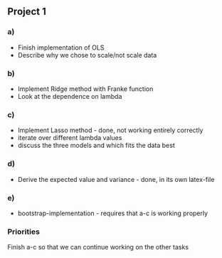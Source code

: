 ## Project 1

### a)

- Finish implementation of OLS
- Describe why we chose to scale/not scale data

### b)

- Implement Ridge method with Franke function
- Look at the dependence on lambda

### c)

- Implement Lasso method - done, not working entirely correctly
- iterate over different lambda values
- discuss the three models and which fits the data best

### d)

- Derive the expected value and variance - done, in its own latex-file

### e)
- bootstrap-implementation - requires that a-c is working properly


### Priorities

Finish a-c so that we can continue working on the other tasks